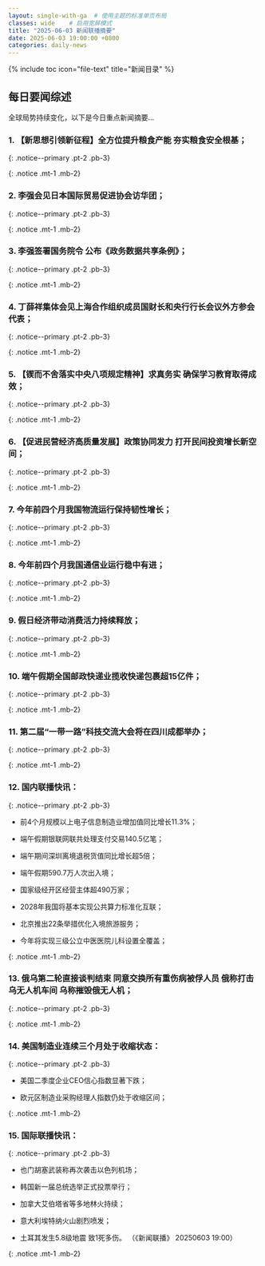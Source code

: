 ```yaml
---
layout: single-with-ga  # 使用主题的标准单页布局
classes: wide    # 启用宽屏模式
title: "2025-06-03 新闻联播摘要"
date: 2025-06-03 19:00:00 +0800
categories: daily-news
---
```


{% include toc icon="file-text" title="新闻目录" %}
   
## 每日要闻综述

全球局势持续变化，以下是今日重点新闻摘要...

### 1. 【新思想引领新征程】全方位提升粮食产能 夯实粮食安全根基； 

{: .notice--primary .pt-2 .pb-3}

{: .notice .mt-1 .mb-2}

### 2. 李强会见日本国际贸易促进协会访华团； 

{: .notice--primary .pt-2 .pb-3}

{: .notice .mt-1 .mb-2}

### 3. 李强签署国务院令 公布《政务数据共享条例》； 

{: .notice--primary .pt-2 .pb-3}

{: .notice .mt-1 .mb-2}

### 4. 丁薛祥集体会见上海合作组织成员国财长和央行行长会议外方参会代表； 

{: .notice--primary .pt-2 .pb-3}

{: .notice .mt-1 .mb-2}

### 5. 【锲而不舍落实中央八项规定精神】求真务实 确保学习教育取得成效； 

{: .notice--primary .pt-2 .pb-3}

{: .notice .mt-1 .mb-2}

### 6. 【促进民营经济高质量发展】政策协同发力 打开民间投资增长新空间； 

{: .notice--primary .pt-2 .pb-3}

{: .notice .mt-1 .mb-2}

### 7. 今年前四个月我国物流运行保持韧性增长； 

{: .notice--primary .pt-2 .pb-3}

{: .notice .mt-1 .mb-2}

### 8. 今年前四个月我国通信业运行稳中有进； 

{: .notice--primary .pt-2 .pb-3}

{: .notice .mt-1 .mb-2}

### 9. 假日经济带动消费活力持续释放； 

{: .notice--primary .pt-2 .pb-3}

{: .notice .mt-1 .mb-2}

### 10. 端午假期全国邮政快递业揽收快递包裹超15亿件； 

{: .notice--primary .pt-2 .pb-3}

{: .notice .mt-1 .mb-2}

### 11. 第二届“一带一路”科技交流大会将在四川成都举办； 

{: .notice--primary .pt-2 .pb-3}

{: .notice .mt-1 .mb-2}

### 12. 国内联播快讯： 

{: .notice--primary .pt-2 .pb-3}

- 前4个月规模以上电子信息制造业增加值同比增长11.3%；

- 端午假期银联网联共处理支付交易140.5亿笔；

- 端午期间深圳离境退税货值同比增长超5倍；

- 端午假期590.7万人次出入境；

- 国家级经开区经营主体超490万家；

- 2028年我国将基本实现公共算力标准化互联；

- 北京推出22条举措优化入境旅游服务；

- 今年将实现三级公立中医医院儿科设置全覆盖；

{: .notice .mt-1 .mb-2}

### 13. 俄乌第二轮直接谈判结束 同意交换所有重伤病被俘人员 俄称打击乌无人机车间 乌称摧毁俄无人机； 

{: .notice--primary .pt-2 .pb-3}

{: .notice .mt-1 .mb-2}

### 14. 美国制造业连续三个月处于收缩状态： 

{: .notice--primary .pt-2 .pb-3}

- 美国二季度企业CEO信心指数显著下跌；

- 欧元区制造业采购经理人指数仍处于收缩区间；

{: .notice .mt-1 .mb-2}

### 15. 国际联播快讯： 

{: .notice--primary .pt-2 .pb-3}

- 也门胡塞武装称再次袭击以色列机场；

- 韩国新一届总统选举正式投票举行；

- 加拿大艾伯塔省等多地林火持续；

- 意大利埃特纳火山剧烈喷发；

- 土耳其发生5.8级地震 致1死多伤。 （《新闻联播》 20250603 19:00）

{: .notice .mt-1 .mb-2}